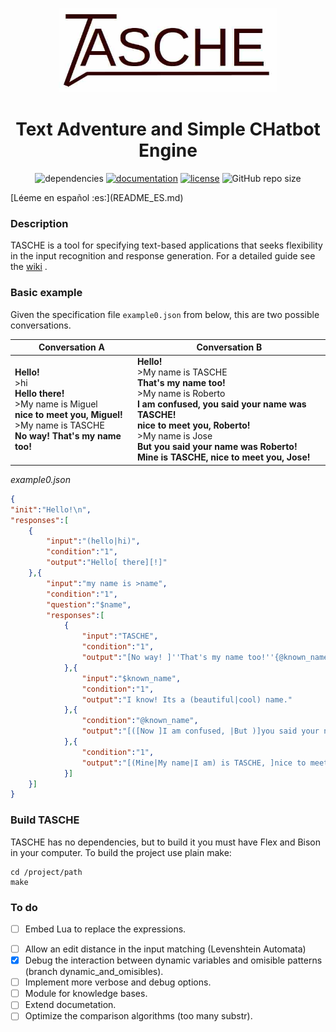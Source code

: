 <p align="center"><img src="logo.jpg" alt="logo" width="350"/></p>

<h1 align="center">Text Adventure and Simple CHatbot Engine</h1>

<p align="center">
<img alt="dependencies" src="https://img.shields.io/badge/dependencies-none-green">
<a href="https://github.com/MiguelMJ/TASCHE/wiki"><img alt="documentation" src="https://img.shields.io/badge/documentation-wiki-green"></a>
<a href="LICENSE"><img alt="license" src="https://img.shields.io/badge/license-MIT-green"></a>
<img alt="GitHub repo size" src="https://img.shields.io/github/repo-size/MiguelMJ/TASCHE">
</p>
[Léeme en español :es:](README_ES.md) 

### Description
TASCHE is a tool for specifying text-based applications that seeks flexibility in the input recognition and response generation.
For a detailed guide see the [wiki](https://github.com/MiguelMJ/TASCHE/wiki) .

### Basic example

Given the specification file `example0.json` from below, this are two possible conversations.

| Conversation A | Conversation B |
| -------------- | -------------- |
| **Hello!**<br/>>hi<br/>**Hello there!**<br/>>My name is Miguel<br/>**nice to meet you, Miguel!**<br/>>My name is TASCHE<br/>**No way! That's my name too!** |**Hello!**<br/>>My name is TASCHE<br/>**That's my name too!**<br/>>My name is Roberto<br/>**I am confused, you said your name was TASCHE!**<br/>**nice to meet you, Roberto!**<br/>>My name is Jose<br/>**But you said your name was Roberto!**<br/>**Mine is TASCHE, nice to meet you, Jose!**|

_example0.json_

```JSON
{
"init":"Hello!\n",
"responses":[
    {
        "input":"(hello|hi)",
        "condition":"1",
        "output":"Hello[ there][!]"
    },{
        "input":"my name is >name",
        "condition":"1",
        "question":"$name",
        "responses":[
            {
                "input":"TASCHE",
                "condition":"1",
                "output":"[No way! ]''That's my name too!''{@known_name = @name}"
            },{
                "input":"$known_name",
                "condition":"1",
                "output":"I know! Its a (beautiful|cool) name."
            },{
                "condition":"@known_name",
                "output":"[([Now ]I am confused, |But )]you said your name was $known_name!"
            },{
                "condition":"1",
                "output":"[(Mine|My name|I am) is TASCHE, ]nice to meet you, $name!{@known_name = @name}"
            }]
    }]
}
```
### Build TASCHE

TASCHE has no dependencies, but to build it you must have Flex and Bison in your computer. To build the project use plain make:

```
cd /project/path
make
```

### To do

* [ ] Embed Lua to replace the expressions.

- [ ] Allow an edit distance in the input matching (Levenshtein Automata)
- [x] Debug the interaction between dynamic variables and omisible patterns (branch dynamic_and_omisibles).
- [ ] Implement more verbose and debug options.
- [ ] Module for knowledge bases.
- [ ] Extend documetation.
- [ ] Optimize the comparison algorithms (too many substr).
